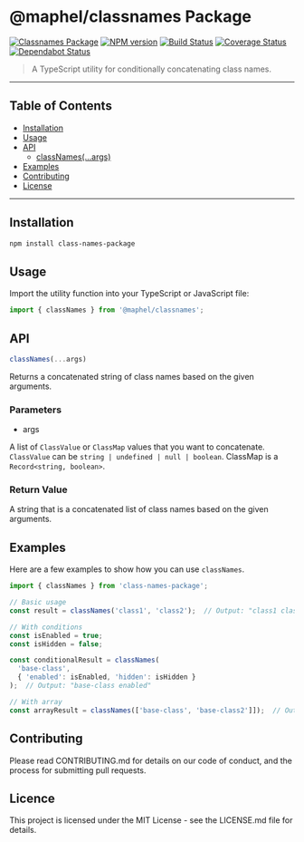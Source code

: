 
# @maphel/classnames Package
[![Classnames Package](https://img.shields.io/badge/@maphel-classnames-8A2BE2)](https://github.com/maphel/classnames)
[![NPM version](https://img.shields.io/npm/v/@maphel/classnames.svg)](https://www.npmjs.com/package/@maphel/classnames)
[![Build Status](https://img.shields.io/github/actions/workflow/status/maphel/classnames/build.yml)](https://github.com/maphel/classnames/actions/workflows/build.yml)
[![Coverage Status](https://img.shields.io/coverallsCoverage/github/maphel/classnames)](https://coveralls.io/github/maphel/classnames?branch=main)
[![Dependabot Status](https://img.shields.io/github/license/maphel/classnames)]()


> A TypeScript utility for conditionally concatenating class names.

---

## Table of Contents

- [Installation](#installation)
- [Usage](#usage)
- [API](#api)
    - [classNames(...args)](#classnamesargs)
- [Examples](#examples)
- [Contributing](#contributing)
- [License](#license)

---

## Installation

```bash
npm install class-names-package
```

## Usage

Import the utility function into your TypeScript or JavaScript file:
```typescript
import { classNames } from '@maphel/classnames';
```

## API
```typescript
classNames(...args)
```
Returns a concatenated string of class names based on the given arguments.

### Parameters
-  args

A list of `ClassValue` or `ClassMap` values that you want to concatenate.
`ClassValue` can be `string | undefined | null | boolean`.
ClassMap is a `Record<string, boolean>`.

### Return Value
A string that is a concatenated list of class names based on the given arguments.

## Examples

Here are a few examples to show how you can use `classNames`.
```typescript
import { classNames } from 'class-names-package';

// Basic usage
const result = classNames('class1', 'class2');  // Output: "class1 class2"

// With conditions
const isEnabled = true;
const isHidden = false;

const conditionalResult = classNames(
  'base-class',
  { 'enabled': isEnabled, 'hidden': isHidden }
);  // Output: "base-class enabled"

// With array
const arrayResult = classNames(['base-class', 'base-class2']]);  // Output: "base base2"
```

## Contributing
Please read CONTRIBUTING.md for details on our code of conduct, and the process for submitting pull requests.

## Licence

This project is licensed under the MIT License - see the LICENSE.md file for details.
